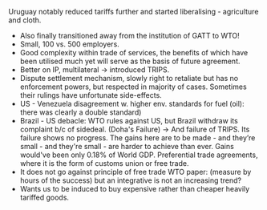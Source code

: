 Uruguay notably reduced tariffs further and started liberalising - agriculture and cloth. 
  * Also finally transitioned away from the institution of GATT to WTO!
  * Small, 100 vs. 500 employers.
  * Good complexity within trade of services, the benefits of which have been utilised much yet will serve as the basis of future agreement. 
  * Better on IP, multilateral -> introduced TRIPS.
  * Dispute settlement mechanism, slowly right to retaliate but has no enforcement powers, but respected in majority of cases. 
Sometimes their rulings have unfortunate side-effects. 
  * US - Venezuela disagreement w. higher env. standards for fuel (oil): there was clearly a double standard)
  * Brazil - US debacle: WTO rules against US, but Brazil withdraw its complaint b/c of sidedeal. 
(Doha's Failure) -> And failure of TRIPS.
Its failure shows no progress.
The gains here are to be made - and they’re small - and they're small -  are harder to achieve than ever. Gains would've been only 0.18% of World GDP. 
Preferential trade agreements, where it is the form of customs union or free trade.
  * It does not go against principle of free trade
WTO paper: (measure by hours of the success) but an integrative is not an increasing trend?
  * Wants us to be induced to buy expensive rather than cheaper heavily tariffed goods.